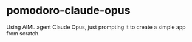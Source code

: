 # pomodoro-claude-opus  

Using AIML agent Claude Opus, just prompting it to create a simple app from scratch.
